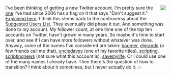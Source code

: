 <img src="http://scripting.com/images/2019/08/05/norm.png" border="0" align="right">I've been thinking of getting a new Twitter account. I'm pretty sure the <a href="https://twitter.com/davewiner">one</a> I've had since 2006 has a flag on it that says "Don't suggest it." <a href="http://scripting.com/2013/08/16/ifAnyoneFromTwitterIsListening">Explained here</a>. I think this stems back to the controversy about the <a href="https://duckduckgo.com/?q=site%3Ascripting.com+%22suggested+users+list%22+twitter&t=hk&ia=web">Suggested Users List</a>. They eventually did phase it out. And something was done to my account. My follower count, at one time one of the top ten accounts on Twitter, hasn't grown in many years. So maybe it's time to start over, and see if I can have more followers without whatever was done. Anyway, some of the names I've considered are taken: <a href="https://twitter.com/boomer">boomer</a>, <a href="https://twitter.com/elgrande">elgrande</a> (a few friends call me that), <a href="https://twitter.com/uncledavey">uncledavey</a> (one of my favorite titles), <a href="https://twitter.com/scripting">scripting</a>, <a href="https://twitter.com/scriptingnews">scriptingnews</a> (not sure what this account is), <a href="https://twitter.com/savemylife">savemylife</a>. Or I could use one of the many names I already have. Then there's the question of how to transition? I think about it sometimes, but I never actually do it. :boom:
